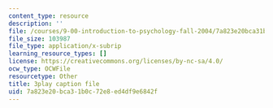```yaml
---
content_type: resource
description: ''
file: /courses/9-00-introduction-to-psychology-fall-2004/7a823e20bca31b0c72e8ed4df9e6842f_10492.srt
file_size: 103987
file_type: application/x-subrip
learning_resource_types: []
license: https://creativecommons.org/licenses/by-nc-sa/4.0/
ocw_type: OCWFile
resourcetype: Other
title: 3play caption file
uid: 7a823e20-bca3-1b0c-72e8-ed4df9e6842f
---
```

